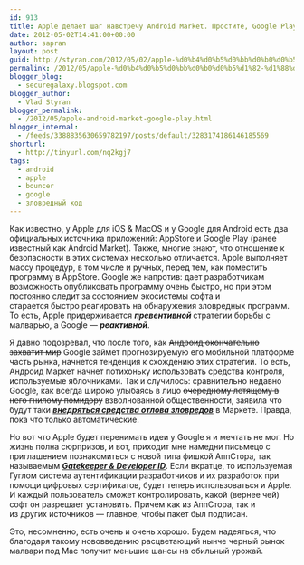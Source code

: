 ```yaml
---
id: 913
title: Apple делает шаг навстречу Android Market. Простите, Google Play.
date: 2012-05-02T14:41:00+00:00
author: sapran
layout: post
guid: http://styran.com/2012/05/02/apple-%d0%b4%d0%b5%d0%bb%d0%b0%d0%b5%d1%82-%d1%88%d0%b0%d0%b3-%d0%bd%d0%b0%d0%b2%d1%81%d1%82%d1%80%d0%b5%d1%87%d1%83-android-market-%d0%bf%d1%80%d0%be%d1%81%d1%82%d0%b8%d1%82%d0%b5-google-play/
permalink: /2012/05/apple-%d0%b4%d0%b5%d0%bb%d0%b0%d0%b5%d1%82-%d1%88%d0%b0%d0%b3-%d0%bd%d0%b0%d0%b2%d1%81%d1%82%d1%80%d0%b5%d1%87%d1%83-android-market-%d0%bf%d1%80%d0%be%d1%81%d1%82%d0%b8%d1%82%d0%b5-google-play/
blogger_blog:
  - securegalaxy.blogspot.com
blogger_author:
  - Vlad Styran
blogger_permalink:
  - /2012/05/apple-android-market-google-play.html
blogger_internal:
  - /feeds/3388835630659782197/posts/default/3283174186146185569
shorturl:
  - http://tinyurl.com/nq2kgj7
tags:
  - android
  - apple
  - bouncer
  - google
  - зловредный код
---
```

<div dir="ltr" style="text-align: left;">
  Как известно, у Apple для iOS & MacOS и у Google для Android есть два официальных источника приложений: AppStore и Google Play (ранее известный как Android Market). Также, многие знают, что отношение к безопасности в этих системах несколько отличается. Apple выполняет массу процедур, в том числе и ручных, перед тем, как поместить программу в AppStore. Google же напротив: дает разработчикам возможность опубликовать программу очень быстро, но при этом постоянно следит за состоянием&nbsp;экосистемы&nbsp;софта и старается&nbsp;быстро&nbsp;реагировать на обнаружения зловредных программ. То есть, Apple придерживается <i><b>превентивной&nbsp;</b></i>стратегии борьбы с малварью, а Google &#8212; <i><b>реактивной</b></i>.</p> 
  
  <p>
    Я давно подозревал, что после того, как <strike>Андроид окончательно захватит мир</strike>&nbsp;Google займет прогнозируемую его мобильной платформе часть рынка, начнется тенденция к схождению этих стратегий. То есть, Андроид Маркет начнет потихоньку использовать средства контроля, используемые яблочниками. Так и случилось: сравнительно недавно Google, как всегда широко улыбаясь в лицо <strike>очередному летящему в него гнилому помидору</strike> взволнованной общественности, заявила что будут таки <a href="http://venturebeat.com/2012/02/02/android-malware-bouncer/"><i><b>внедряться средства отлова зловредов</b></i></a> в Маркете. Правда, пока что только автоматические.
  </p>
  
  <p>
    Но вот что Apple будет перенимать идеи у Google я и мечтать не мог. Но жизнь полна сюрпризов, и вот, приходит мне намедни письмецо с приглашением познакомиться с новой типа фишкой АппСтора, так называемым <a href="https://developer.apple.com/resources/developer-id/"><i><b>Gatekeeper & Developer ID</b></i></a>. Если вкратце, то используемая Гуглом система аутентификации разработчиков и их разработок при помощи цифровых&nbsp;сертификатов, будет теперь использоваться и Apple. И каждый пользователь сможет&nbsp;контролировать, какой (вернее чей) софт он разрешает установить. Причем как из АппСтора, так и из&nbsp;других&nbsp;источников &#8212; главное, чтобы пакет был подписан.
  </p>
  
  <p>
    Это, несомненно, есть очень и очень хорошо. Будем надеяться, что благодаря такому нововведению расцветающий нынче черный рынок малвари под Mac получит меньшие шансы на обильный урожай.
  </p>
</div>

<div class="addtoany_share_save_container addtoany_content_bottom">
  <div class="a2a_kit a2a_kit_size_32 addtoany_list a2a_target" id="wpa2a_227">
    <a class="a2a_button_facebook" href="http://www.addtoany.com/add_to/facebook?linkurl=https%3A%2F%2Fblog.styran.com%2F2012%2F05%2Fapple-%25d0%25b4%25d0%25b5%25d0%25bb%25d0%25b0%25d0%25b5%25d1%2582-%25d1%2588%25d0%25b0%25d0%25b3-%25d0%25bd%25d0%25b0%25d0%25b2%25d1%2581%25d1%2582%25d1%2580%25d0%25b5%25d1%2587%25d1%2583-android-market-%25d0%25bf%25d1%2580%25d0%25be%25d1%2581%25d1%2582%25d0%25b8%25d1%2582%25d0%25b5-google-play%2F&linkname=Apple%20%D0%B4%D0%B5%D0%BB%D0%B0%D0%B5%D1%82%20%D1%88%D0%B0%D0%B3%20%D0%BD%D0%B0%D0%B2%D1%81%D1%82%D1%80%D0%B5%D1%87%D1%83%20Android%20Market.%20%D0%9F%D1%80%D0%BE%D1%81%D1%82%D0%B8%D1%82%D0%B5%2C%20Google%20Play." title="Facebook" rel="nofollow" target="_blank"></a><a class="a2a_button_twitter" href="http://www.addtoany.com/add_to/twitter?linkurl=https%3A%2F%2Fblog.styran.com%2F2012%2F05%2Fapple-%25d0%25b4%25d0%25b5%25d0%25bb%25d0%25b0%25d0%25b5%25d1%2582-%25d1%2588%25d0%25b0%25d0%25b3-%25d0%25bd%25d0%25b0%25d0%25b2%25d1%2581%25d1%2582%25d1%2580%25d0%25b5%25d1%2587%25d1%2583-android-market-%25d0%25bf%25d1%2580%25d0%25be%25d1%2581%25d1%2582%25d0%25b8%25d1%2582%25d0%25b5-google-play%2F&linkname=Apple%20%D0%B4%D0%B5%D0%BB%D0%B0%D0%B5%D1%82%20%D1%88%D0%B0%D0%B3%20%D0%BD%D0%B0%D0%B2%D1%81%D1%82%D1%80%D0%B5%D1%87%D1%83%20Android%20Market.%20%D0%9F%D1%80%D0%BE%D1%81%D1%82%D0%B8%D1%82%D0%B5%2C%20Google%20Play." title="Twitter" rel="nofollow" target="_blank"></a><a class="a2a_button_google_plus" href="http://www.addtoany.com/add_to/google_plus?linkurl=https%3A%2F%2Fblog.styran.com%2F2012%2F05%2Fapple-%25d0%25b4%25d0%25b5%25d0%25bb%25d0%25b0%25d0%25b5%25d1%2582-%25d1%2588%25d0%25b0%25d0%25b3-%25d0%25bd%25d0%25b0%25d0%25b2%25d1%2581%25d1%2582%25d1%2580%25d0%25b5%25d1%2587%25d1%2583-android-market-%25d0%25bf%25d1%2580%25d0%25be%25d1%2581%25d1%2582%25d0%25b8%25d1%2582%25d0%25b5-google-play%2F&linkname=Apple%20%D0%B4%D0%B5%D0%BB%D0%B0%D0%B5%D1%82%20%D1%88%D0%B0%D0%B3%20%D0%BD%D0%B0%D0%B2%D1%81%D1%82%D1%80%D0%B5%D1%87%D1%83%20Android%20Market.%20%D0%9F%D1%80%D0%BE%D1%81%D1%82%D0%B8%D1%82%D0%B5%2C%20Google%20Play." title="Google+" rel="nofollow" target="_blank"></a><a class="a2a_button_linkedin" href="http://www.addtoany.com/add_to/linkedin?linkurl=https%3A%2F%2Fblog.styran.com%2F2012%2F05%2Fapple-%25d0%25b4%25d0%25b5%25d0%25bb%25d0%25b0%25d0%25b5%25d1%2582-%25d1%2588%25d0%25b0%25d0%25b3-%25d0%25bd%25d0%25b0%25d0%25b2%25d1%2581%25d1%2582%25d1%2580%25d0%25b5%25d1%2587%25d1%2583-android-market-%25d0%25bf%25d1%2580%25d0%25be%25d1%2581%25d1%2582%25d0%25b8%25d1%2582%25d0%25b5-google-play%2F&linkname=Apple%20%D0%B4%D0%B5%D0%BB%D0%B0%D0%B5%D1%82%20%D1%88%D0%B0%D0%B3%20%D0%BD%D0%B0%D0%B2%D1%81%D1%82%D1%80%D0%B5%D1%87%D1%83%20Android%20Market.%20%D0%9F%D1%80%D0%BE%D1%81%D1%82%D0%B8%D1%82%D0%B5%2C%20Google%20Play." title="LinkedIn" rel="nofollow" target="_blank"></a><a class="a2a_dd addtoany_share_save" href="https://www.addtoany.com/share"></a>
  </div>
</div>